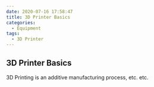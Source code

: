 ```yaml
---
date: 2020-07-16 17:58:47
title: 3D Printer Basics
categories:
  - Equipment
tags:
  - 3D Printer
---
```


## 3D Printer Basics

3D Printing is an additive manufacturing process, etc. etc.

&nbsp;